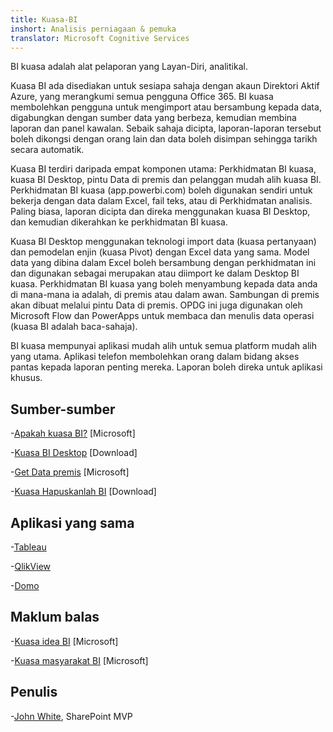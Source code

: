 ```yaml
---
title: Kuasa-BI
inshort: Analisis perniagaan & pemuka
translator: Microsoft Cognitive Services
---
```


BI kuasa adalah alat pelaporan yang Layan-Diri, analitikal.

Kuasa BI ada disediakan untuk sesiapa sahaja dengan akaun Direktori Aktif Azure, yang merangkumi semua pengguna Office 365. BI kuasa membolehkan pengguna untuk mengimport atau bersambung kepada data, digabungkan dengan sumber data yang berbeza, kemudian membina laporan dan panel kawalan. Sebaik sahaja dicipta, laporan-laporan tersebut boleh dikongsi dengan orang lain dan data boleh disimpan sehingga tarikh secara automatik.  

Kuasa BI terdiri daripada empat komponen utama: Perkhidmatan BI kuasa, kuasa BI Desktop, pintu Data di premis dan pelanggan mudah alih kuasa BI. Perkhidmatan BI kuasa (app.powerbi.com) boleh digunakan sendiri untuk bekerja dengan data dalam Excel, fail teks, atau di Perkhidmatan analisis. Paling biasa, laporan dicipta dan direka menggunakan kuasa BI Desktop, dan kemudian dikerahkan ke perkhidmatan BI kuasa. 

Kuasa BI Desktop menggunakan teknologi import data (kuasa pertanyaan) dan pemodelan enjin (kuasa Pivot) dengan Excel data yang sama. Model data yang dibina dalam Excel boleh bersambung dengan perkhidmatan ini dan digunakan sebagai merupakan atau diimport ke dalam Desktop BI kuasa. 
Perkhidmatan BI kuasa yang boleh menyambung kepada data anda di mana-mana ia adalah, di premis atau dalam awan. Sambungan di premis akan dibuat melalui pintu Data di premis. OPDG ini juga digunakan oleh Microsoft Flow dan PowerApps untuk membaca dan menulis data operasi (kuasa BI adalah baca-sahaja). 

BI kuasa mempunyai aplikasi mudah alih untuk semua platform mudah alih yang utama. Aplikasi telefon membolehkan orang dalam bidang akses pantas kepada laporan penting mereka. Laporan boleh direka untuk aplikasi khusus.


Sumber-sumber
---------

-[Apakah kuasa BI?](https://powerbi.microsoft.com/en-us/)
    \[Microsoft\]

-[Kuasa BI Desktop](https://powerbi.microsoft.com/en-us/desktop/)
    \[Download\]

-[Get Data premis](https://docs.microsoft.com/en-us/power-bi/service-gateway-onprem)
    \[Microsoft\]

-[Kuasa Hapuskanlah BI](https://powerbi.microsoft.com/en-us/blog/)
    \[Download\]

Aplikasi yang sama
--------------------

-[Tableau](https://www.tableau.com/)

-[QlikView](http://global.qlik.com/)

-[Domo](https://www.domo.com/)

Maklum balas
---------

-[Kuasa idea BI](https://ideas.powerbi.com/forums/265200-power-bi-ideas)
    \[Microsoft\]

-[Kuasa masyarakat BI](http://community.powerbi.com/)
    \[Microsoft\]

Penulis
---------

-[John White](https://twitter.com/diverdown1964), SharePoint MVP

